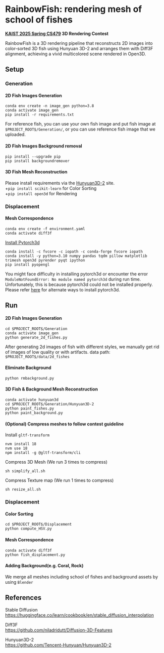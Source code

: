 # RainbowFish: rendering mesh of school of fishes
**[KAIST 2025 Spring CS479](https://mhsung.github.io/kaist-cs479-spring-2025/) 3D Rendering Contest**

RainbowFish is a 3D rendering pipeline that reconstructs 2D images into color-sorted 3D fish using Hunyuan 3D-2 and arranges them with Diff3F alignment, achieving a vivid multicolored scene rendered in Open3D.
## Setup

### Generation



#### 2D Fish Images Generation
```
conda env create -n image_gen python=3.8
conda activate image_gen
pip install -r requirements.txt
```
For reference fish, you can use your own fish image and put fish image at `$PROJECT_ROOT$/Generation/`, or you can use reference fish image that we uploaded.

#### 2D Fish Images Background removal
```
pip install --upgrade pip
pip install backgroundremover
```

#### 3D Fish Mesh Reconstruction
Please install requirements via the [Hunyuan3D-2](https://github.com/Tencent-Hunyuan/Hunyuan3D-2.git) site.
\
+`pip install scikit-learn` for Color Sorting
\
+`pip install open3d` for Rendering


### Displacement
#### Mesh Correspondence
```
conda env create -f environment.yaml
conda activate diff3f
```

[Install Pytorch3d](https://github.com/facebookresearch/pytorch3d/blob/main/INSTALL.md)
```
conda install -c fvcore -c iopath -c conda-forge fvcore iopath
conda install -y python=3.10 numpy pandas tqdm pillow matplotlib trimesh open3d pyrender pyqt ipython
pip install pyopengl
```


You might face difficulty in installing pytorch3d or encounter the error `ModuleNotFoundError: No module named pytorch3d` during run time. Unfortunately, this is because pytorch3d could not be installed properly. Please refer [here](https://github.com/facebookresearch/pytorch3d/blob/main/INSTALL.md) for alternate ways to install pytorch3d.

## Run
#### 2D Fish Images Generation
```
cd $PROJECT_ROOT$/Generation
conda activate image_gen
python generate_2d_fishes.py
```
After generating 2d images of fish with different styles, we manually get rid of images of low quality or with artifacts.
data path: `$PROJECT_ROOT$/data/2d_fishes` 
#### Eliminate Background
```
python rmbackground.py
```

#### 3D Fish & Background Mesh Reconstruction
```
conda activate hunyuan3d
cd $PROJECT_ROOT$/Generation/Hunyuan3D-2
python paint_fishes.py
python paint_background.py
```

#### (Optional) Compress meshes to follow contest guideline
Install `gltf-transform`
```
nvm install 18
nvm use 18
npm install -g @gltf-transform/cli
```
Compress 3D Mesh
(We run 3 times to compress)
```
sh simplify_all.sh
```
Compress Texture map
(We run 1 times to compress)
```
sh resize_all.sh
```

### Displacement

#### Color Sorting
```
cd $PROJECT_ROOT$/Displacement
python compute_HSV.py
```

#### Mesh Correspondence
```
conda activate diff3f
python fish_displacement.py
```

#### Adding Background(e.g. Coral, Rock)

We merge all meshes including school of fishes and background assets by using `Blender`
## References
Stable Diffusion\
https://huggingface.co/learn/cookbook/en/stable_diffusion_interpolation

Diff3F\
https://github.com/niladridutt/Diffusion-3D-Features 

Hunyuan3D-2\
https://github.com/Tencent-Hunyuan/Hunyuan3D-2
